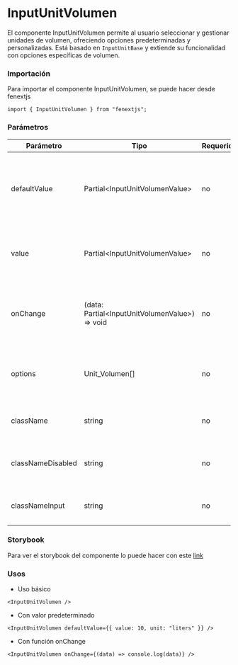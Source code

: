 # InputUnitVolumen

El componente InputUnitVolumen permite al usuario seleccionar y gestionar unidades de volumen, ofreciendo opciones predeterminadas y personalizadas. Está basado en `InputUnitBase` y extiende su funcionalidad con opciones específicas de volumen.

### Importación

Para importar el componente InputUnitVolumen, se puede hacer desde fenextjs

```tsx copy
import { InputUnitVolumen } from "fenextjs";
```

### Parámetros

| Parámetro | Tipo | Requerido | Default | Descripcion |
| --------- | ---- | --------- | ------- | ----------- |
| defaultValue | Partial\<InputUnitVolumenValue\> | no | undefined | Valor predeterminado para el componente, que incluye el valor y la unidad seleccionados. |
| value | Partial\<InputUnitVolumenValue\> | no | undefined | Valor actual del componente, que incluye el valor numérico y la unidad seleccionada. |
| onChange | (data: Partial\<InputUnitVolumenValue\>) =\> void | no | undefined | Función que se ejecuta al cambiar el valor o la unidad, devolviendo los datos actualizados. |
| options | Unit_Volumen[] | no | Object.keys(Unit_Volumen).map((e) =\> Unit_Volumen[e]) | Opciones de unidades de volumen disponibles para seleccionar. |
| className | string | no | '' | Clase CSS para personalizar el estilo del componente. |
| classNameDisabled | string | no | '' | Clase CSS para el estado deshabilitado del componente. |
| classNameInput | string | no | '' | Clase CSS para el campo de entrada de texto. |

### Storybook

Para ver el storybook del componente lo puede hacer con este [link](https://fenextjs-component-storybook.vercel.app/?path=/story/input-inputunitvolumen--index)

### Usos

- Uso básico

```tsx copy
<InputUnitVolumen />
```

- Con valor predeterminado

```tsx copy
<InputUnitVolumen defaultValue={{ value: 10, unit: "liters" }} />
```

- Con función onChange

```tsx copy
<InputUnitVolumen onChange={(data) => console.log(data)} />
```

